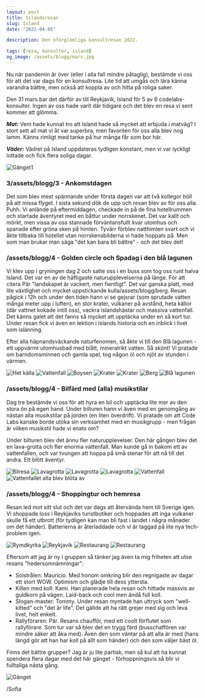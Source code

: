 ```yaml
---
layout: post
title: Islandsresan
slug: Island
date: "2022-04-05"

description: Den oförglömliga konsultresan 2022.

tags: [resa, konsulter, island]
og_image: /assets/blogg/mars.jpg
---
```


Nu när pandemin är över (eller i alla fall mindre påtaglig), bestämde vi oss för att det var dags för en konsultresa. Lite tid att umgås och lära känna varandra bättre, men också att koppla av och hitta på roliga saker.

Den 31 mars bar det därför av till Reykjavik, Island för 5 av 6 codelabs-konsulter. Ingen av oss hade varit där tidigare och det blev en resa vi sent kommer att glömma.

**_Mat:_** Vem hade kunnat tro att Island hade så mycket att erbjuda i matväg? I stort sett all mat vi åt var superbra, men favoriten för oss alla blev nog lamm. Känns rimligt med tanke på hur många får som bor här.

**_Väder:_** Vädret på Island uppdateras tydligen konstant, men vi var lyckligt lottade och fick flera soliga dagar.

![Gänget1](/assets/blogg/gruppen.jpg)

### 3/assets/blogg/3 - Ankomstdagen

Det som blev mest spännande under första dagen var att två kollegor höll på att missa flyget. I sista sekund dök de upp och resan blev av för oss alla. Puhh. Vi anlände på eftermiddagen, checkade in på de fina hotellrummen och startade äventyret med en båttur under norrskenet. Det var kallt och mörkt, men vissa av oss stannade förväntansfullt kvar utomhus och spanade efter gröna sken på himlen.
Tyvärr förblev natthimlen svart och vi åkte tillbaka till hotellet utan norrskensbilderna vi hade hoppats på. Men som man brukar man säga "det kan bara bli bättre" - och det blev det!

### /assets/blogg/4 - Golden circle och Spadag i den blå lagunen

Vi klev upp i gryningen dag 2 och satte oss i en buss som tog oss runt halva Island. Det var en av de häftigaste naturupplevelserna på länge. För att citera Pär "landskapet är vackert, men fientligt". Det var ganska platt, med lite växtlighet och mycket uppstickande kulla/assets/blogg/berg.
Resan pågick i 12h och under den tiden hann vi se gejsrar (som sprutade vatten många meter upp i luften), en stor krater, vulkaner på avstånd, heta källor (där vattnet kokade intill oss), vackra islandshästar och massiva vattenfall. Det känns galet att det fanns så mycket att upptäcka under en så kort tur.
Under resan fick vi även en lektion i Islands historia och en inblick i livet som islänning.

Efter alla häpnandsväckande naturfenomen, så åkte vi till den Blå lagunen - ett uppvärmt utomhusbad med blått, mineralrikt vatten. Så skönt! Vi pratade om barndomsminnen och gamla spel, tog någon öl och njöt av stunden i värmen.

![Het källa](/assets/blogg/hetkälla.jpg)
![Vattenfall](/assets/blogg/vattenfall2.jpg)
![Boysen](/assets/blogg/boysen.jpg)
![Krater](/assets/blogg/krater.jpg)
![Krater](/assets/blogg/kratern.jpg)
![Berg](/assets/blogg/berg.jpg)
![Blå lagunen](/assets/blogg/blålagunen.jpg)

### /assets/blogg/4 - Bilfärd med (alla) musikstilar

Dag tre bestämde vi oss för att hyra en bil och upptäcka lite mer av den stora ön på egen hand. Under bilturen hann vi även med en genomgång av nästan alla musikstilar på jorden (en liten överdrift).
Vi pratade om att Code Labs kanske borde utöka sin verksamhet med en musikgrupp - men frågan är vilken musikstil hade vi enats om?

Under bilturen blev det ännu fler naturupplevelser. Den här gången blev det en lava-grotta och fler enorma vattenfall. Man kunde gå in bakom ett av vattenfallen, och var tvungen att hoppa på små stenar för att nå till det andra. Ett blött äventyr.

![Bilresa](/assets/blogg/bilresa.jpg)
![Lavagrotta](/assets/blogg/lavagrotta2.jpg)
![Lavagrotta](/assets/blogg/lavagrotta.jpg)
![Lavagrotta](/assets/blogg/lavagrotta3.jpg)
![Vattenfall](/assets/blogg/vattenfall4.jpg)
![Vattenfallet alla blev blöta av](/assets/blogg/vattenfall.jpg)

### /assets/blogg/4 - Shoppingtur och hemresa

Resan led mot sitt slut och det var dags att återvända hem till Sverige igen. Vi shoppade loss i Reykjaviks turistbutiker och hoppades att inga vulkaner skulle få ett utbrott (för tydligen kan man bli fast i landet i några månader om det händer).
Batterierna är återladdade och vi är taggad på lite nya tech-problem igen.

![Rymdkyrka](/assets/blogg/rymdkyrkan.jpg)
![Reykjavik](/assets/blogg/reykjavik.jpg)
![Restaurang](/assets/blogg/mat.jpg)
![Restaurang](/assets/blogg/mat2.jpg)

Eftersom att jag är ny i gruppen så tänker jag även ta mig friheten att utse resans "hedersomnämningar":

- Solstrålen: Mauricio. Med honom omkring blir den regnigaste av dagar ett stort WOW. Optimism och glädje till dess yttersta.
- Killen med koll: Kami. Han planerade hela resan och hittade massvis av guldkorn på vägen. Laid-back och cool men ändå full koll.
- Slogan-master: Tommy. Under resan myntade han uttryck som "well-kitted" och "det är life". Det gällde att ha rätt grejer med sig och leva livet, helt enkelt.
- Rallyföraren: Pär. Resans chaufför, med ett coolt förflutet som rallyförare. Som tur var så blev det en trygg färd (busschaffören var mindre säker att åka med). Även den som väntar på att alla är med (hans längd gör att han har koll på allt som händer) och den som väljer bäst öl.

Finns det bättre grupper? Jag är ju lite partisk, men så kul att ha kunnat spendera flera dagar med det här gänget - förhoppningsvis så blir vi fulltaliga nästa gång.

![Gänget](/assets/blogg/gruppen2.jpg)

/Sofia

